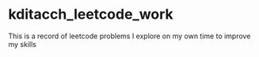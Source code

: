 # kditacch_leetcode_work

This is a record of leetcode problems I explore on my own time to improve my skills
